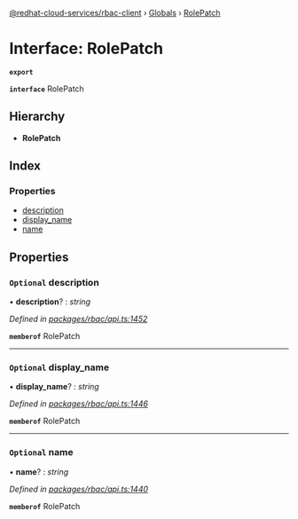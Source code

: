 [@redhat-cloud-services/rbac-client](../README.md) › [Globals](../globals.md) › [RolePatch](rolepatch.md)

# Interface: RolePatch

**`export`** 

**`interface`** RolePatch

## Hierarchy

* **RolePatch**

## Index

### Properties

* [description](rolepatch.md#optional-description)
* [display_name](rolepatch.md#optional-display_name)
* [name](rolepatch.md#optional-name)

## Properties

### `Optional` description

• **description**? : *string*

*Defined in [packages/rbac/api.ts:1452](https://github.com/RedHatInsights/javascript-clients/blob/master/packages/rbac/api.ts#L1452)*

**`memberof`** RolePatch

___

### `Optional` display_name

• **display_name**? : *string*

*Defined in [packages/rbac/api.ts:1446](https://github.com/RedHatInsights/javascript-clients/blob/master/packages/rbac/api.ts#L1446)*

**`memberof`** RolePatch

___

### `Optional` name

• **name**? : *string*

*Defined in [packages/rbac/api.ts:1440](https://github.com/RedHatInsights/javascript-clients/blob/master/packages/rbac/api.ts#L1440)*

**`memberof`** RolePatch
